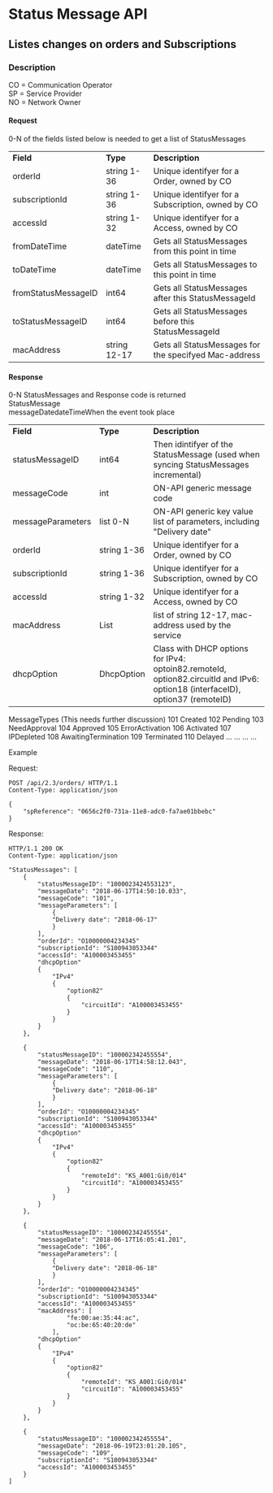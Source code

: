 # Status Message API

## Listes changes on orders and Subscriptions


<h3>Description</h3>

CO = Communication Operator<br>
SP = Service Provider<br>
NO = Network Owner<br>

<h4>Request </h4>
0-N of the fields listed below is needed to get a list of StatusMessages<br>

<table>
    <tbody>
        <tr>
            <td><strong>Field</td>            
            <td><strong>Type</td>            
            <td><strong>Description</td>
        </tr>
        <tr>
            <td>orderId</td>            
            <td>string 1-36</td>            
            <td>Unique identifyer for a Order, owned by CO</td>
        </tr>
        <tr>
            <td>subscriptionId</td>            
            <td>string 1-36</td>            
            <td>Unique identifyer for a Subscription, owned by CO</td>
        </tr>
        <tr>
            <td>accessId</td>            
            <td>string 1-32</td>            
            <td>Unique identifyer for a Access, owned by CO</td>
        </tr>
        <tr>
            <td>fromDateTime</td>            
            <td>dateTime</td>            
            <td>Gets all StatusMessages from this point in time</td>
        </tr>
        <tr>
            <td>toDateTime</td>            
            <td>dateTime</td>            
            <td>Gets all StatusMessages to this point in time</td>
        </tr>
        <tr>
            <td>fromStatusMessageID</td>            
            <td>int64</td>            
            <td>Gets all StatusMessages after this StatusMessageId</td>
        </tr>
        <tr>
            <td>toStatusMessageID</td>            
            <td>int64</td>            
            <td>Gets all StatusMessages before this StatusMessageId</td>
        </tr>
        <tr>
            <td>macAddress</td>            
            <td>string 12-17</td>            
            <td>Gets all StatusMessages for the specifyed Mac-address</td>
        </tr>
    </tbody>
</table>
                       
              
<h4>Response</h4>
0-N StatusMessages and Response code is returned<br>
StatusMessage<br>

<table>
    <tbody>
        <tr>
            <td><strong>Field</td>            
            <td><strong>Type</td>            
            <td><strong>Description</td>
        </tr>
        <tr>
            <td>statusMessageID</td>     
            <td>int64</td>    
            <td>Then idintifyer of the StatusMessage (used when syncing StatusMessages incremental)</td>
        </tr>
            <tr>messageDate</td>         
            <tr>dateTime</td>        
            <tr>When the event took place</td>
        </tr>
        <tr>
            <td>messageCode</td>         
            <td>int</td>             
            <td>ON-API generic message code</td>
        </tr>
        <tr>
            <td>messageParameters</td>   
            <td>list 0-N</td>        
            <td>ON-API generic key value list of parameters, including "Delivery date"</td>
        </tr>
        <tr>
            <td>orderId</td>             
            <td>string 1-36</td>     
            <td>Unique identifyer for a Order, owned by CO</td>
        </tr>
        <tr>
            <td>subscriptionId</td>      
            <td>string 1-36</td>     
            <td>Unique identifyer for a Subscription, owned by CO</td>
        </tr>
        <tr>
            <td>accessId</td>         
            <td>string 1-32</td>     
            <td>Unique identifyer for a Access, owned by CO</td>
        </tr>
        <tr>
            <td>macAddress</td>           
            <td>List</td>             
            <td>list of string 12-17, mac-address used by the service</td>
        </tr>
        <tr>
            <td>dhcpOption</td>           
            <td>DhcpOption</td>       
            <td>Class with DHCP options for IPv4: optoin82.remoteId, option82.circuitId and IPv6: option18 (interfaceID),  option37 (remoteID)</td> 
        </tr>
    </tbody>
</table> 


<t4>MessageTypes (This needs further discussion)</t4>
101     Created
102     Pending
103     NeedApproval
104     Approved
105     ErrorActivation
106     Activated
107     IPDepleted
108     AwaitingTermination
109     Terminated
110     Delayed
...     ...
...     ...


<t4>Example</b4> 

Request:
```http
POST /api/2.3/orders/ HTTP/1.1
Content-Type: application/json

{
    "spReference": "0656c2f0-731a-11e8-adc0-fa7ae01bbebc"
}
```

Response:
```http
HTTP/1.1 200 OK
Content-Type: application/json

"StatusMessages": [   
    {   
        "statusMessageID": "1000023424553123",
        "messageDate": "2018-06-17T14:50:10.033",
        "messageCode": "101",
        "messageParameters": [
            {
            "Delivery date": "2018-06-17"
            }
        ],
        "orderId": "O10000004234345"
        "subscriptionId": "S100943053344"
        "accessId": "A100003453455"
        "dhcpOption"  
        {
            "IPv4"
            {
                "option82"
                {
                    "circuitId": "A100003453455"
                }
            }
        }
    },

    {   
        "statusMessageID": "100002342455554",
        "messageDate": "2018-06-17T14:58:12.043",
        "messageCode": "110",
        "messageParameters": [
            {
            "Delivery date": "2018-06-18"
            }
        ],
        "orderId": "O10000004234345"
        "subscriptionId": "S100943053344"
        "accessId": "A100003453455"
        "dhcpOption"  
        {
            "IPv4"
            {
                "option82"
                {
                    "remoteId": "KS_A001:Gi0/014"
                    "circuitId": "A100003453455"
                }
            }
        }
    },

    {   
        "statusMessageID": "100002342455554",
        "messageDate": "2018-06-17T16:05:41.201",
        "messageCode": "106",
        "messageParameters": [
            {
            "Delivery date": "2018-06-18"
            }
        ],
        "orderId": "O10000004234345"
        "subscriptionId": "S100943053344"
        "accessId": "A100003453455"
        "macAddress": [ 
                "fe:00:ae:35:44:ac",
                "oc:be:65:40:20:de"
            ],
        "dhcpOption"  
        {
            "IPv4"
            {
                "option82"
                {
                    "remoteId": "KS_A001:Gi0/014"
                    "circuitId": "A100003453455"
                }
            }
        }
    },

    {   
        "statusMessageID": "100002342455554",
        "messageDate": "2018-06-19T23:01:20.105",
        "messageCode": "109",
        "subscriptionId": "S100943053344"
        "accessId": "A100003453455"
    }
]
```
